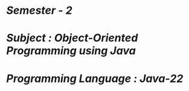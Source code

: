 <i><h1>Semester - 2</h1>
<h1>Subject : Object-Oriented Programming using Java</h1>
<h1>Programming Language : Java-22</h1></i>
